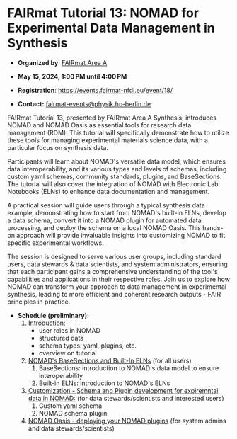 # **FAIRmat Tutorial 13:** NOMAD for Experimental Data Management in Synthesis
  
* **Organized by**: [FAIRmat Area A](https://www.fairmat-nfdi.eu/fairmat/areas-fairmat/area-a-fairmat)

* **May 15, 2024, 1:00 PM until 4:00 PM**

* **Registration**: https://events.fairmat-nfdi.eu/event/18/

* **Contact:** fairmat-events@physik.hu-berlin.de


FAIRmat Tutorial 13, presented by FAIRmat Area A Synthesis, introduces NOMAD and NOMAD Oasis as essential tools for research data management (RDM). This tutorial will specifically demonstrate how to utilize these tools for managing experimental materials science data, with a particular focus on synthesis data.

Participants will learn about NOMAD's versatile data model, which ensures data interoperability, and its various types and levels of schemas, including custom yaml schemas, community standards, plugins, and BaseSections. The tutorial will also cover the integration of NOMAD with Electronic Lab Notebooks (ELNs) to enhance data documentation and management.

A practical session will guide users through a typical synthesis data example, demonstrating how to start from NOMAD's built-in ELNs, develop a data schema, convert it into a NOMAD plugin for automated data processing, and deploy the schema on a local NOMAD Oasis. This hands-on approach will provide invaluable insights into customizing NOMAD to fit specific experimental workflows.

The session is designed to serve various user groups, including standard users, data stewards & data scientists, and system administrators, ensuring that each participant gains a comprehensive understanding of the tool's capabilities and applications in their respective roles. Join us to explore how NOMAD can transform your approach to data management in experimental synthesis, leading to more efficient and coherent research outputs - FAIR principles in practice.

* **Schedule (preliminary)**:
  1. [Introduction:](https://github.com/FAIRmat-NFDI/AreaA-Examples/tree/main/tutorial13/part1)
     * user roles in NOMAD
     * structured data
     * schema types: yaml, plugins, etc.
     * overview on tutorial
  2. [NOMAD's BaseSections and Built-In ELNs](https://github.com/FAIRmat-NFDI/AreaA-Examples/tree/main/tutorial13/part2) (for all users)
     1. BaseSections: introduction to NOMAD's data model to ensure interoperability
     2. Built-in ELNs: introduction to NOMAD's ELNs
  3. [Customization - Schema and Plugin development for expiremntal data in NOMAD:](https://github.com/FAIRmat-NFDI/AreaA-Examples/tree/main/tutorial13/part3) (for data stewards/scientists and interested users)
     1. Custom yaml schema
     2. NOMAD schema plugin
  4. [NOMAD Oasis - deploying your NOMAD plugins](https://github.com/FAIRmat-NFDI/AreaA-Examples/tree/main/tutorial13/part4) (for system admins and data stewards/scientists)

